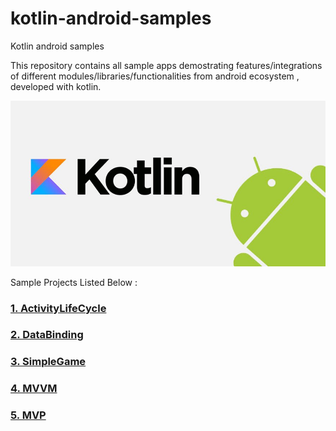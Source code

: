 # kotlin-android-samples
Kotlin android samples

This repository contains all sample apps demostrating features/integrations of different modules/libraries/functionalities from android ecosystem , developed with kotlin.

<img src="images/cover.jpg">


Sample Projects Listed Below :

### [1. ActivityLifeCycle ](ActivityLifeCycleLogger)

### [2. DataBinding](DataBinding)

### [3. SimpleGame](https://github.com/llRizvanll/DiceRoller-Kotlin)

### [4. MVVM]()

### [5. MVP]()
